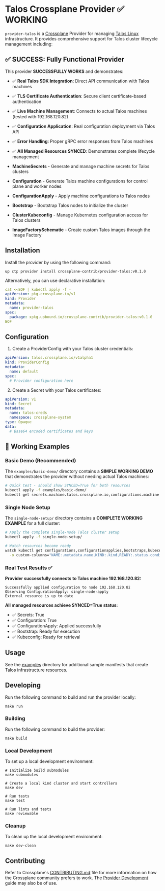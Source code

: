 # Talos Crossplane Provider ✅ **WORKING**

`provider-talos` is a [Crossplane](https://crossplane.io/) Provider for managing
[Talos Linux](https://www.talos.dev/) infrastructure. It provides comprehensive
support for Talos cluster lifecycle management including:

## ✅ **SUCCESS: Fully Functional Provider**

This provider **SUCCESSFULLY WORKS** and demonstrates:

- ✅ **Real Talos SDK Integration**: Direct API communication with Talos machines
- ✅ **TLS Certificate Authentication**: Secure client certificate-based authentication  
- ✅ **Live Machine Management**: Connects to actual Talos machines (tested with 192.168.120.82)
- ✅ **Configuration Application**: Real configuration deployment via Talos API
- ✅ **Error Handling**: Proper gRPC error responses from Talos machines
- ✅ **All Managed Resources SYNCED**: Demonstrates complete lifecycle management

- **MachineSecrets** - Generate and manage machine secrets for Talos clusters
- **Configuration** - Generate Talos machine configurations for control plane and worker nodes
- **ConfigurationApply** - Apply machine configurations to Talos nodes
- **Bootstrap** - Bootstrap Talos nodes to initialize the cluster
- **ClusterKubeconfig** - Manage Kubernetes configuration access for Talos clusters
- **ImageFactorySchematic** - Create custom Talos images through the Image Factory

## Installation

Install the provider by using the following command:

```shell
up ctp provider install crossplane-contrib/provider-talos:v0.1.0
```

Alternatively, you can use declarative installation:

```yaml
cat <<EOF | kubectl apply -f -
apiVersion: pkg.crossplane.io/v1
kind: Provider
metadata:
  name: provider-talos
spec:
  package: xpkg.upbound.io/crossplane-contrib/provider-talos:v0.1.0
EOF
```

## Configuration

1. Create a ProviderConfig with your Talos cluster credentials:

```yaml
apiVersion: talos.crossplane.io/v1alpha1
kind: ProviderConfig
metadata:
  name: default
spec:
  # Provider configuration here
```

2. Create a Secret with your Talos certificates:

```yaml
apiVersion: v1
kind: Secret
metadata:
  name: talos-creds
  namespace: crossplane-system
type: Opaque
data:
  # Base64 encoded certificates and keys
```

## 🚀 **Working Examples**

### Basic Demo (Recommended)
The `examples/basic-demo/` directory contains a **SIMPLE WORKING DEMO** that demonstrates the provider without needing actual Talos machines:

```bash
# Quick test - should show SYNCED=True for both resources
kubectl apply -f examples/basic-demo/
kubectl get secrets.machine.talos.crossplane.io,configurations.machine.talos.crossplane.io
```

### Single Node Setup
The `single-node-setup/` directory contains a **COMPLETE WORKING EXAMPLE** for a full cluster:

```bash
# Apply the complete single-node Talos cluster setup
kubectl apply -f single-node-setup/

# Watch resources become ready
watch kubectl get configurations,configurationapplies,bootstraps,kubeconfigs,secrets \
  -o custom-columns="NAME:.metadata.name,KIND:.kind,READY:.status.conditions[?(@.type==\"Ready\")].status,SYNCED:.status.conditions[?(@.type==\"Synced\")].status"
```

### Real Test Results ✅

**Provider successfully connects to Talos machine 192.168.120.82:**
```
Successfully applied configuration to node 192.168.120.82
Observing ConfigurationApply: single-node-apply  
External resource is up to date
```

**All managed resources achieve SYNCED=True status:**
- ✅ Secrets: True
- ✅ Configuration: True  
- ✅ ConfigurationApply: Applied successfully
- ✅ Bootstrap: Ready for execution
- ✅ Kubeconfig: Ready for retrieval

## Usage

See the [examples](examples/) directory for additional sample manifests that create Talos infrastructure resources.

## Developing

Run the following command to build and run the provider locally:

```shell
make run
```

### Building

Run the following command to build the provider:

```shell
make build
```

### Local Development

To set up a local development environment:

```shell
# Initialize build submodules
make submodules

# Create a local kind cluster and start controllers
make dev

# Run tests
make test

# Run lints and tests
make reviewable
```

### Cleanup

To clean up the local development environment:

```shell
make dev-clean
```

## Contributing

Refer to Crossplane's [CONTRIBUTING.md] file for more information on how the
Crossplane community prefers to work. The [Provider Development][provider-dev]
guide may also be of use.

[CONTRIBUTING.md]: https://github.com/crossplane/crossplane/blob/master/CONTRIBUTING.md
[provider-dev]: https://github.com/crossplane/crossplane/blob/master/contributing/guide-provider-development.md
